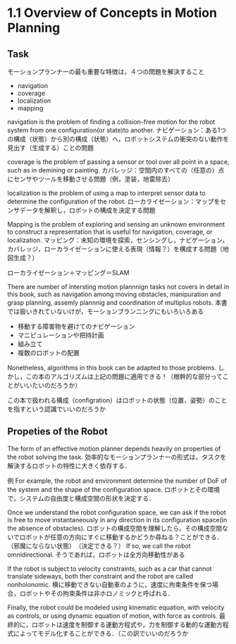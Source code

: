 # 1.1 Overview of Concepts in Motion Planning

## Task
モーションプランナーの最も重要な特徴は，４つの問題を解決すること
- navigation
- coverage
- localization
- mapping

navigation is the problem of finding a collision-free motion for the robot system from one configuration(or state)to another.
ナビゲーション：ある1つの構成（状態）から別の構成（状態）へ，ロボットシステムの衝突のない動作を見出す（生成する）ことの問題

coverage is the problem of passing a sensor or tool over all point in a space, such as in demining or painting.
カバレッジ：空間内のすべての（任意の）点にセンサやツールを移動させる問題（例，塗装，地雷除去）

localization is the problem of using a map to interpret sensor data to determine the configuration of the robot.
ローカライゼーション：マップをセンサデータを解釈し，ロボットの構成を決定する問題

Mapping is the problem of exploring and sensing an unknown environment to construct a representation that is useful for navigation, coverage, or localization.
マッピング：未知の環境を探索，センシングし，ナビゲーション，カバレッジ，ローカライゼーションに使える表現（情報？）を構成する問題（地図生成？）

ローカライゼーション＋マッピング＝SLAM

There are number of intersting motion plannnign tasks not covers in detail in this book, such as navigation among moving obstacles, manipuration and grasp planning, assemly plannnig and coordination of multiplus robots.
本書では扱いきれていないけが，モーションプランニングにもいろいろある
- 移動する障害物を避けてのナビゲーション
- マニピュレーションや把持計画
- 組み立て
- 複数のロボットの配置

Nonetheless, algorithms in this book can be adapted to those problems.
しかし，この本のアルゴリズムは上記の問題に適用できる！（根幹的な部分ってことがいいたいのだろうか）



この本で扱われる構成（configration）はロボットの状態（位置，姿勢）のことを指すという認識でいいのだろうか

## Propeties of the Robot
The form of an effective motion planner depends heavily on properties of the robot solving the task.
効率的なモーションプランナーの形式は，タスクを解決するロボットの特性に大きく依存する．

例
For example, the robot and environment determine the number of DoF of the system and the shape of the configuration space.
ロボットとその環境で，システムの自由度と構成空間の形状を決定する．

Once we understand the robot configuration space, we can ask if the robot is free to move instantaneously in any direction in its configuration space(in the absence of obstacles).
ロボットの構成空間を理解したら，その構成空間ないでロボットが任意の方向にすぐに移動するかどうか尋ねる？ことができる．（邪魔にならない状態）　（決定できる？）
If so, we call the robot omnidirectional.
そうであれば，ロボットは全方向移動性がある

If the robot is subject to velocity constraints, such as a car that cannot translate sideways, both ther constraint and the robot are called nonholonomic.
横に移動できない自動車のように，速度に拘束条件を保つ場合，ロボットやその拘束条件は非ホロノミックと呼ばれる．

Finally, the robot could be modeled using kinematic equation, with velocity as controls, or using dynamic equation of motion, with force as controls.
最終的に，ロボットは速度を制御する運動方程式や，力を制御する動的な運動方程式によってモデル化することができる．（この訳でいいのだろうか